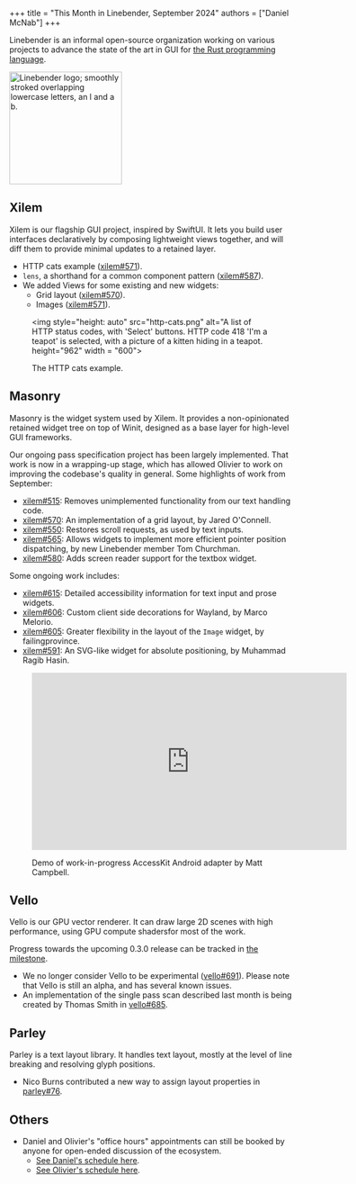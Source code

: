 +++
title = "This Month in Linebender, September 2024"
authors = ["Daniel McNab"]
+++

Linebender is an informal open-source organization working on various projects to advance the state of the art in GUI for [the Rust programming language](https://rust-lang.org).

<img style="height: auto; margin: 0 auto" src="../../linebender.svg" alt="Linebender logo; smoothly stroked overlapping lowercase letters, an l and a b." height="200" width = "200">

## Xilem

Xilem is our flagship GUI project, inspired by SwiftUI.
It lets you build user interfaces declaratively by composing lightweight views together, and will diff them to provide minimal updates to a retained layer.

- HTTP cats example ([xilem#571][]).
- `lens`, a shorthand for a common component pattern ([xilem#587][]).
- We added Views for some existing and new widgets:
  - Grid layout ([xilem#570][]).
  - Images ([xilem#571][]).

<!-- TODO: Xilem Web seems to not have any especially relevant updates? -->

<figure>

<img style="height: auto" src="http-cats.png" alt="A list of HTTP status codes, with 'Select' buttons. HTTP code 418 'I'm a teapot' is selected, with a picture of a kitten hiding in a teapot. height="962" width = "600">

<figcaption>

The HTTP cats example.

</figcaption>
</figure>

## Masonry

Masonry is the widget system used by Xilem.
It provides a non-opinionated retained widget tree on top of Winit, designed as a base layer for high-level GUI frameworks.

Our ongoing pass specification project has been largely implemented.
That work is now in a wrapping-up stage, which has allowed Olivier to work on improving the codebase's quality in general.
Some highlights of work from September:

- [xilem#515][]: Removes unimplemented functionality from our text handling code.
- [xilem#570][]: An implementation of a grid layout, by Jared O'Connell.
- [xilem#550][]: Restores scroll requests, as used by text inputs.
- [xilem#565][]: Allows widgets to implement more efficient pointer position dispatching, by new Linebender member Tom Churchman.
- [xilem#580][]: Adds screen reader support for the textbox widget.

<!-- No grid example, it's not really visual. -->

Some ongoing work includes:

- [xilem#615][]: Detailed accessibility information for text input and prose widgets.
- [xilem#606][]: Custom client side decorations for Wayland, by Marco Melorio.
- [xilem#605][]: Greater flexibility in the layout of the `Image` widget, by failingprovince.
- [xilem#591][]: An SVG-like widget for absolute positioning, by Muhammad Ragib Hasin.


<figure>

<iframe width="560" height="315" src="https://www.youtube.com/embed/IObBk40MdJs?si=qNUqQ6U7POs0ROEG" title="YouTube video player" frameborder="0" allow="accelerometer; autoplay; clipboard-write; encrypted-media; gyroscope; picture-in-picture; web-share" referrerpolicy="strict-origin-when-cross-origin" allowfullscreen></iframe>

<figcaption>

Demo of work-in-progress AccessKit Android adapter by Matt Campbell.

</figcaption>
</figure>


## Vello

Vello is our GPU vector renderer.
It can draw large 2D scenes with high performance, using GPU compute shadersfor most of the work.

Progress towards the upcoming 0.3.0 release can be tracked in [the milestone](https://github.com/linebender/vello/milestone/2).

- We no longer consider Vello to be experimental ([vello#691][]). Please note that Vello is still an alpha, and has several known issues.
- An implementation of the single pass scan described last month is being created by Thomas Smith in [vello#685][].


## Parley

Parley is a text layout library.
It handles text layout, mostly at the level of line breaking and resolving glyph positions.

- Nico Burns contributed a new way to assign layout properties in [parley#76][].


## Others

- Daniel and Olivier's "office hours" appointments can still be booked by anyone for open-ended discussion of the ecosystem.
  - [See Daniel's schedule here](https://calendar.google.com/calendar/u/0/appointments/schedules/AcZssZ32eQYJ9DtZ_wJaYNtT36YioETiloZDIdImFpBFRo5-XsqGzpikgkg47LPsiHhpiwiQ1orOwwW2).
  - [See Olivier's schedule here](https://calendar.google.com/calendar/u/0/appointments/schedules/AcZssZ2t767ZRETD_TkRI_VxK2ZTG0VrO9OZ4l7HvTxefhtJcg85iK0ZN7zWNnAEZtH0Dn7C1GKxrmYM).

[xilem#515]: https://github.com/linebender/xilem/pull/515
[xilem#550]: https://github.com/linebender/xilem/pull/550
[xilem#565]: https://github.com/linebender/xilem/pull/565
[xilem#570]: https://github.com/linebender/xilem/pull/570
[xilem#571]: https://github.com/linebender/xilem/pull/571
[xilem#580]: https://github.com/linebender/xilem/pull/580
[xilem#587]: https://github.com/linebender/xilem/pull/587
[xilem#591]: https://github.com/linebender/xilem/pull/591
[xilem#605]: https://github.com/linebender/xilem/pull/605
[xilem#606]: https://github.com/linebender/xilem/pull/606
[xilem#615]: https://github.com/linebender/xilem/pull/615
[vello#685]: https://github.com/linebender/vello/pull/685
[vello#691]: https://github.com/linebender/vello/pull/691
[parley#76]: https://github.com/linebender/parley/pull/76
